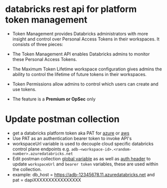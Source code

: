 databricks rest api for platform token management
=================================================
- Token Management provides Databricks administrators with more insight and control over  Personal Access Tokens in their workspaces. It consists of three pieces: 

- The Token Management API enables Databricks admins to monitor these Personal Access Tokens.

- The Maximum Token Lifetime workspace configuration gives admins the ability to control the lifetime of future tokens in their workspaces. 

- Token Permissions allow admins to control which users can create and use tokens.

- The feature is a <b>Premium or OpSec</b> only





Update postman collection
===============

- get a databricks platform token aka PAT for [azure](https://docs.microsoft.com/en-us/azure/databricks/dev-tools/api/latest/authentication#authentication) or [aws](https://docs.databricks.com/dev-tools/api/latest/authentication.html#generate-a-token)
- Use PAT as an authentication bearer token to invoke API's
- workspaceUrl variable is used to decouple cloud specific databricks control plane endpoints
e.g. `adb-<workspace-id>.<random-number>.azuredatabricks.net`
- Edit postman collection [global variable](https://learning.postman.com/docs/postman/variables-and-environments/variables/) as as well as [auth header](https://learning.postman.com/docs/postman/sending-api-requests/authorization/#inheriting-auth) to update ``workspaceUrl`` and ``bearer token`` variables, these are used within the collection.
- example: db_host = https://adb-12345678.11.azuredatabricks.net and pat = dapiXXXXXXXXXXXXXXXX
